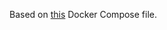 Based on [this](https://github.com/supabase/supabase/blob/v0.23.10/docker/docker-compose.yml) Docker Compose file.

